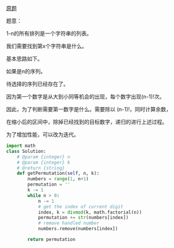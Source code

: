 [原题](https://leetcode.com/problems/permutation-sequence/)


题意：

1-n的所有排列是一个字符串的列表。

我们需要找到第x个字符串是什么。


基本思路如下。

如果是n的序列。

待选择的序列已经存在了。

因为第一个数字是从大到小同等机会的出现，每个数字出现(n-1)!次。

因此，为了判断需要第一数字是什么。需要除以 (n-1)!，同时计算余数，

在缩小后的区间中，除掉已经找到的目标数字，递归的进行上述过程。


为了增加性能，可以改为迭代。


```Python
import math
class Solution:
    # @param {integer} n
    # @param {integer} k
    # @return {string}
    def getPermutation(self, n, k):
        numbers = range(1, n+1)
        permutation = ''
        k -= 1
        while n > 0:
            n -= 1
            # get the index of current digit
            index, k = divmod(k, math.factorial(n))
            permutation += str(numbers[index])
            # remove handled number
            numbers.remove(numbers[index])

        return permutation
```